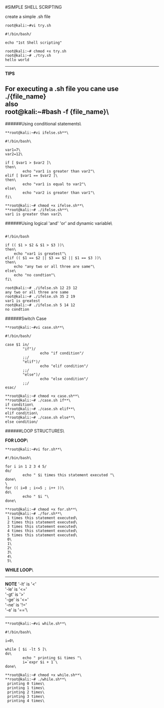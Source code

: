 #SIMPLE SHELL SCRIPTING

create a simple .sh file

```
root@kali:~#vi try.sh

#!/bin/bash/

echo "1st Shell scripting"

root@kali:~# chmod +x try.sh
root@kali:~# ./try.sh
hello world
```
---
**TIPS**

For executing a .sh file you cane use ./{file_name}\
also\
root@kali:~#bash -f {file_name}\
---

######Using conditional statements\

```
**root@kali:~#vi ifelse.sh**\

#!/bin/bash\

var1=7\
var2=12\

if [ $var1 > $var2 ]\
then\
        echo "var1 is greater than var2"\
elif [ $var1 == $var2 ]\
then\
        echo "var1 is equal to var2"\
else\
        echo "var2 is greater than var1"\
fi\

**root@kali:~# chmod +x ifelse.sh**\
**root@kali:~# ./ifelse.sh**\
var1 is greater than var2\

```
######Using logical 'and' 'or' and dynamic variable\

```

#!/bin/bash

if (( $1 > $2 & $1 > $3 ))\
then\
	echo "var1 is greatest"\
elif (( $1 == $2 || $3 == $2 || $1 == $3 ))\
then\
	echo "any two or all three are same"\
else\
	echo "no condtion"\
fi\

root@kali:~# ./ifelse.sh 12 23 12
any two or all three are same
root@kali:~# ./ifelse.sh 35 2 19
var1 is greatest
root@kali:~# ./ifelse.sh 5 14 12
no condtion

```
######Switch Case

```
**root@kali:~#vi case.sh**\

#!/bin/bash/

case $1 in/
        "if")/
                echo "if condition"/
        ;;/
        "elif")/
                echo "elif condition"/
        ;;/
        "else")/
                echo "else condition"/
        ;;/
esac/

**root@kali:~# chmod +x case.sh**\
**root@kali:~# ./case.sh if**\
if condition\
**root@kali:~# ./case.sh elif**\
elif condition\
**root@kali:~# ./case.sh else**\
else condition/

```

######LOOP STRUCTURES\

**FOR LOOP**\

```
**root@kali:~#vi for.sh**\

#!/bin/bash\

for i in 1 2 3 4 5/
do/
        echo " $i times this statement executed "\
done\
\
for (( i=0 ; i<=5 ; i++ ))\
do\
        echo " $i "\
done\

**root@kali:~# chmod +x for.sh**\
**root@kali:~# ./for.sh**\
 1 times this statement executed\
 2 times this statement executed\
 3 times this statement executed\
 4 times this statement executed\
 5 times this statement executed\
 0\
 1\
 2\
 3\
 4\
 5\

 ```
**WHILE LOOP**\

---
**NOTE**
'-lt' is '<'\
'-le' is '<='\
'-gt' is '>'\
'-ge' is '<='\
'-ne' is '!='\
'-e'  is '=='\

---

```
**root@kali:~#vi while.sh**\

#!/bin/bash\

i=0\

while [ $i -lt 5 ]\
do\
        echo " printing $i times "\
        i=`expr $i + 1`\
done\

**root@kali:~# chmod +x while.sh**\
**root@kali:~# ./while.sh**\
 printing 0 times\
 printing 1 times\
 printing 2 times\
 printing 3 times\
 printing 4 times\

 ```
